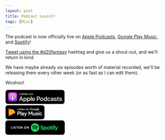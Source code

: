 ```yaml
---
layout: post
title: Podcast Launch!
tags: [Misc]
---
```


The podcast is now officially live on [Apple Podcasts](https://podcasts.apple.com/us/podcast/d20-fantasy/id1477024165), [Google Play Music](https://playmusic.app.goo.gl/?ibi=com.google.PlayMusic&isi=691797987&ius=googleplaymusic&apn=com.google.android.music&link=https://play.google.com/music/m/Iitvc23olec4es74oeuwardsz6u?t%3DD20_Fantasy%26pcampaignid%3DMKT-na-all-co-pr-mu-pod-16), and [Spotify](https://open.spotify.com/show/4yy4dMJFYIndXAqIx4CCAC)!

[Tweet using the #d20fantasy](https://twitter.com/intent/tweet?button_hashtag=d20fantasy) hashtag and give us a shout-out, and we'll return in kind.

We have maybe already six episodes worth of material recorded, we'll be releasing them every other week (or as fast as I can edit them).

Woohoo!

<div>
	<a href="https://podcasts.apple.com/us/podcast/d20-fantasy/id1477024165" target="_blank"><img src="assets/img/US_UK_Apple_Podcasts_Listen_Badge_RGB.svg" height="45px"></a>
</div>
<div>
	<a href="https://playmusic.app.goo.gl/?ibi=com.google.PlayMusic&isi=691797987&ius=googleplaymusic&apn=com.google.android.music&link=https://play.google.com/music/m/Iitvc23olec4es74oeuwardsz6u?t%3DD20_Fantasy%26pcampaignid%3DMKT-na-all-co-pr-mu-pod-16" target="_blank"><img src="assets/img/google-play-badge.png" height="45px"></a>
</div>
<div>
	<a href="https://open.spotify.com/show/4yy4dMJFYIndXAqIx4CCAC" target="_blank"><img src="assets/img/spotify-podcast-badge-blk-grn-330x80.svg" height="45px"></a>
</div>